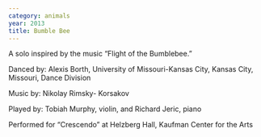 ```yaml
---
category: animals
year: 2013
title: Bumble Bee
---
```

A solo inspired by the music “Flight of the Bumblebee.”

Danced by: Alexis Borth, University of Missouri-Kansas City, Kansas City, Missouri, Dance Division

Music by: Nikolay Rimsky- Korsakov

Played by: Tobiah Murphy, violin, and Richard Jeric, piano

Performed for “Crescendo” at Helzberg Hall, Kaufman Center for the Arts